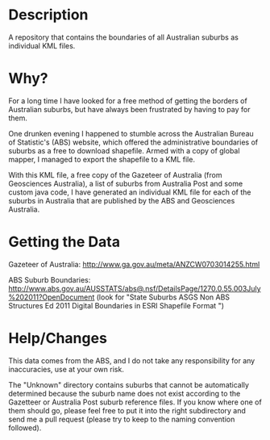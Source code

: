 Description
==============

A repository that contains the boundaries of all Australian suburbs as individual KML files.

Why?
====

For a long time I have looked for a free method of getting the borders of Australian suburbs, but have always been frustrated
 by having to pay for them.

One drunken evening I happened to stumble across the Australian Bureau of Statistic's (ABS) website, which offered the administrative
 boundaries of suburbs as a free to download shapefile. Armed with a copy of global mapper, I managed to export the shapefile to a
 KML file.

 With this KML file, a free copy of the Gazeteer of Australia (from Geosciences Australia), a list of suburbs from Australia Post and some custom java code, I have generated an individual KML
 file for each of the suburbs in Australia that are published by the ABS and Geosciences Australia.
 
 
Getting the Data
================

Gazeteer of Australia: http://www.ga.gov.au/meta/ANZCW0703014255.html

ABS Suburb Boundaries: http://www.abs.gov.au/AUSSTATS/abs@.nsf/DetailsPage/1270.0.55.003July%202011?OpenDocument   (look for "State Suburbs ASGS Non ABS Structures Ed 2011 Digital Boundaries in ESRI Shapefile Format ")

Help/Changes
============

This data comes from the ABS, and I do not take any responsibility for any inaccuracies, use at your own risk.

The "Unknown" directory contains suburbs that cannot be automatically determined because the suburb name does not exist according to the Gazetteer or Australia Post suburb reference files. If you know where one of them should go, please feel free to put it into the right subdirectory and send me a pull request (please try to keep to the naming convention followed).
